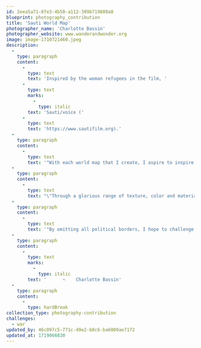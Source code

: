 ```yaml
---
id: 2eea5a71-8fe3-4b50-a112-309b719800a0
blueprint: photography_contribution
title: 'Sauti World Map'
photographer_name: 'Charlotte Bassin'
photographer_website: www.wanderandwonder.org
image: image-1710721460.jpeg
description:
  -
    type: paragraph
    content:
      -
        type: text
        text: 'Inspired by the woman refugees in the film, '
      -
        type: text
        marks:
          -
            type: italic
        text: 'Sauti/voice ('
      -
        type: text
        text: 'https://www.sautifilm.org).'
  -
    type: paragraph
    content:
      -
        type: text
        text: '"With each world map that I create, I aspire to inspire. I see my art as an invitation for us to think anew about our inherent connections to humanity and to Mother Nature, to consider how we might best preserve Earth''s natural beauty, revitalizing hope in the process.'
  -
    type: paragraph
    content:
      -
        type: text
        text: "\"Through a glorious range of texture, color and material\_ --\_ and, not least, the intriguing irony of finding utterly original compositions while still using the exact same outline time after time\_ --\_ each map offers us distinctive clues and cues to understanding how we treat each other and every sentient being.\_"
  -
    type: paragraph
    content:
      -
        type: text
        text: '"By omitting all political borders, I hope to challenge all of us to have no boundaries in our efforts to honor all life, to work on positive change, each map urging us outward: ''Go, learn, pay attention, listen, be present, enjoy serendipity, make a difference, find humanity!''"'
  -
    type: paragraph
    content:
      -
        type: text
        marks:
          -
            type: italic
        text: '      ~    Charlotte Bassin'
  -
    type: paragraph
    content:
      -
        type: hardBreak
collection_type: photography-contribution
challenges:
  - war
updated_by: 46c097c5-771c-49e2-b8c6-ba6009ae7172
updated_at: 1719066830
---
```

